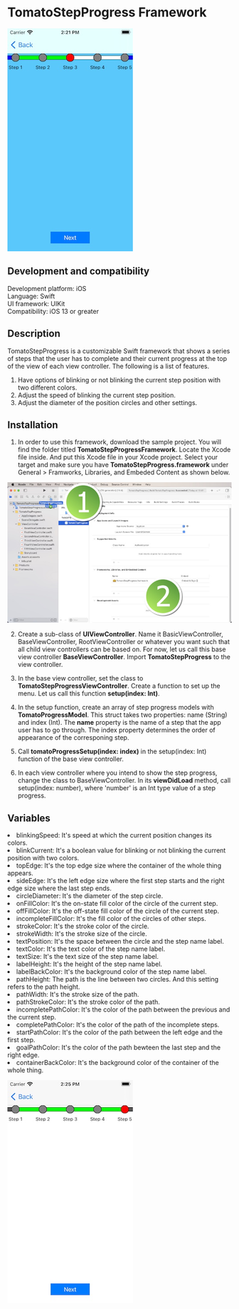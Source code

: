 # TomatoStepProgress Framework

![](Screenshots/Screenshot_001.jpg)

<h2>Development and compatibility</h2>

Development platform: iOS<br/>
Language: Swift<br/>
UI framework: UIKit<br/>
Compatibility: iOS 13 or greater<br/>

<h2>Description</h2>

TomatoStepProgress is a customizable Swift framework that shows a series of steps that the user has to complete and their current progress at the top of the view of each view controller.  The following is a list of features.

<ol>
<li>Have options of blinking or not blinking the current step position with two different colors.</li>
<li>Adjust the speed of blinking the current step position.</li>
<li>Adjust the diameter of the position circles and other settings.</li>
</ol>

<h2>Installation</h2>

1. In order to use this framework, download the sample project.  You will find the folder titled **TomatoStepProgressFramework**.  Locate the Xcode file inside.  And put this Xcode file in your Xcode project.  Select your target and make sure you have **TomatoStepProgress.framework** under General > Framworks, Libraries, and Embeded Content as shown below.

![](Screenshots/Screenshot_002.jpg)

2. Create a sub-class of **UIViewController**.  Name it BasicViewController, BaseViewController, RootViewController or whatever you want such that all child view controllers can be based on.  For now, let us call this base view controller **BaseViewController**.  Import **TomatoStepProgress** to the view controller.

3. In the base view controller, set the class to **TomatoStepProgressViewController**.  Create a function to set up the menu.  Let us call this function **setup(index: Int)**.

4. In the setup function, create an array of step progress models with **TomatoProgressModel**.  This struct takes two properties: name (String) and index (Int).  The **name** property is the name of a step that the app user has to go through.  The index property determines the order of appearance of the corresponing step.

5. Call **tomatoProgressSetup(index: index)** in the setup(index: Int) function of the base view controller.

7. In each view controller where you intend to show the step progress, change the class to BaseViewController.  In its **viewDidLoad** method, call setup(index: number), where 'number' is an Int type value of a step progress.

<h2>Variables</h2>

<li>blinkingSpeed: It's speed at which the current position changes its colors.</li>
<li>blinkCurrent: It's a boolean value for blinking or not blinking the current position with two colors.</li>

<li>topEdge: It's the top edge size where the container of the whole thing appears.</li>
<li>sideEdge: It's the left edge size where the first step starts and the right edge size where the last step ends.</li>

<li>circleDiameter: It's the diameter of the step circle.</li>
<li>onFillColor: It's the on-state fill color of the circle of the current step.</li>
<li>offFillColor: It's the off-state fill color of the circle of the current step.</li>
<li>incompleteFillColor: It's the fill color of the circles of other steps.</li>
<li>strokeColor: It's the stroke color of the circle.</li>
<li>strokeWidth: It's the stroke size of the circle.</li>

<li>textPosition: It's the space between the circle and the step name label.</li>
<li>textColor: It's the text color of the step name label.</li>
<li>textSize: It's the text size of the step name label.</li>
<li>labelHeight: It's the height of the step name label.</li>
<li>labelBackColor: It's the background color of the step name label.</li>

<li>pathHeight: The path is the line between two circles.  And this setting refers to the path height.</li>
<li>pathWidth: It's the stroke size of the path.</li>
<li>pathStrokeColor: It's the stroke color of the path.</li>
<li>incompletePathColor: It's the color of the path between the previous and the current step.</li>
<li>completePathColor: It's the color of the path of the incomplete steps.</li>
<li>startPathColor: It's the color of the path between the left edge and the first step.</li>
<li>goalPathColor: It's the color of the path bewteen the last step and the right edge.</li>
<li>containerBackColor: It's the background color of the container of the whole thing.</li>
<p></p>

![](Screenshots/Screenshot_003.jpg)
